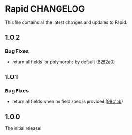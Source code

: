 # Rapid CHANGELOG

This file contains all the latest changes and updates to Rapid.

## 1.0.2

### Bug Fixes

- return all fields for polymorphs by default ([8262a0](https://github.com/krystal/rapid/commit/8262a0eba7d3c75fa3c7c5efdb061c04b72a7434))

## 1.0.1

### Bug Fixes

- return all fields when no field spec is provided ([98c1bb](https://github.com/krystal/rapid/commit/98c1bbb1118028db821e3409df12ca89ff959b0b))

## 1.0.0

The initial release!
